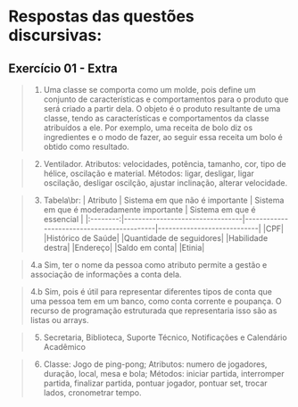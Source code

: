 # Respostas das questões discursivas:

## Exercício 01 - Extra

> 1. Uma classe se comporta como um molde, pois define um conjunto de características e comportamentos para o produto que será criado a partir dela. O objeto é o produto resultante de uma classe, tendo as características e comportamentos da classe atribuídos a ele. Por exemplo, uma receita de bolo diz os ingredientes e o modo de fazer, ao seguir essa receita um bolo é obtido como resultado.

> 2. Ventilador.
>    Atributos: velocidades, potência, tamanho, cor, tipo de hélice, oscilação e material.
>    Métodos: ligar, desligar, ligar oscilação, desligar oscilção, ajustar inclinação, alterar velocidade.

> 3. Tabela\br:
| Atributo | Sistema em que não é importante | Sistema em que é moderadamente importante | Sistema em que é essencial |
|:--------:|---------------------------------|-------------------------------------------|----------------------------|
|CPF|
|Histórico de Saúde|
|Quantidade de seguidores|
|Habilidade destra|
|Endereço|
|Saldo em conta|
|Etinia|

> 4.a Sim, ter o nome da pessoa como atributo permite a gestão e associação de informações a conta dela.

> 4.b Sim, pois é útil para representar diferentes tipos de conta que uma pessoa tem em um banco, como conta corrente e poupança. O recurso de programação estruturada que representaria isso são as listas ou arrays.

> 5. Secretaria, Biblioteca, Suporte Técnico, Notificações e Calendário Acadêmico

> 6. Classe: Jogo de ping-pong; Atributos: numero de jogadores, duração, local, mesa e bola; Métodos: iniciar partida, interromper partida, finalizar partida, pontuar jogador, pontuar set, trocar lados, cronometrar tempo.
